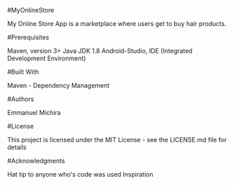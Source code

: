 #MyOnlineStore

My Online Store App is a marketplace where users get to buy hair products.

#Prerequisites

Maven, version 3+
Java JDK 1.8
Android-Studio, IDE (Integrated Development Environment)

#Built With

Maven - Dependency Management

#Authors

Emmanuel Michira

#License

This project is licensed under the MIT License - see the LICENSE.md file for details

#Acknowledgments

Hat tip to anyone who's code was used
Inspiration
